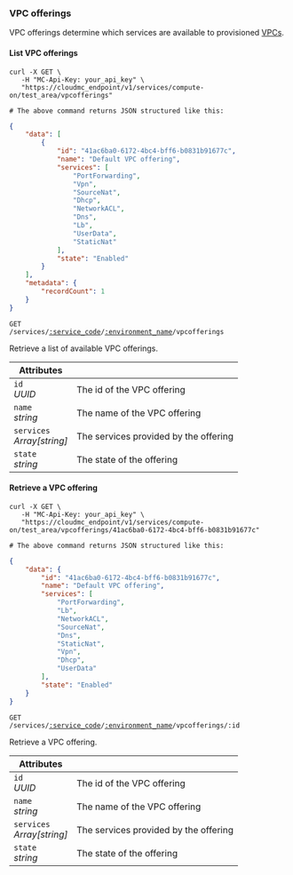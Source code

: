 ### VPC offerings

VPC offerings determine which services are available to provisioned [VPCs](#cloudstack-vpcs).

#### List VPC offerings

```shell
curl -X GET \
   -H "MC-Api-Key: your_api_key" \
   "https://cloudmc_endpoint/v1/services/compute-on/test_area/vpcofferings"

# The above command returns JSON structured like this:
```
```json
{
    "data": [
        {
            "id": "41ac6ba0-6172-4bc4-bff6-b0831b91677c",
            "name": "Default VPC offering",
            "services": [
                "PortForwarding",
                "Vpn",
                "SourceNat",
                "Dhcp",
                "NetworkACL",
                "Dns",
                "Lb",
                "UserData",
                "StaticNat"
            ],
            "state": "Enabled"
        }
    ],
    "metadata": {
        "recordCount": 1
    }
}
```

<code>GET /services/<a href="#administration-service-connections">:service_code</a>/<a href="#administration-environments">:environment_name</a>/vpcofferings</code>

Retrieve a list of available VPC offerings.

Attributes | &nbsp;
---------- | -----
`id`<br/>*UUID* | The id of the VPC offering
`name`<br/>*string* | The name of the VPC offering
`services`<br/>*Array[string]* | The services provided by the offering
`state`<br/>*string* | The state of the offering

#### Retrieve a VPC offering

```shell
curl -X GET \
   -H "MC-Api-Key: your_api_key" \
   "https://cloudmc_endpoint/v1/services/compute-on/test_area/vpcofferings/41ac6ba0-6172-4bc4-bff6-b0831b91677c"

# The above command returns JSON structured like this:
```
```json
{
    "data": {
        "id": "41ac6ba0-6172-4bc4-bff6-b0831b91677c",
        "name": "Default VPC offering",
        "services": [
            "PortForwarding",
            "Lb",
            "NetworkACL",
            "SourceNat",
            "Dns",
            "StaticNat",
            "Vpn",
            "Dhcp",
            "UserData"
        ],
        "state": "Enabled"
    }
}
```

<code>GET /services/<a href="#administration-service-connections">:service_code</a>/<a href="#administration-environments">:environment_name</a>/vpcofferings/:id</code>

Retrieve a VPC offering.

Attributes | &nbsp;
---------- | -----
`id`<br/>*UUID* | The id of the VPC offering
`name`<br/>*string* | The name of the VPC offering
`services`<br/>*Array[string]* | The services provided by the offering
`state`<br/>*string* | The state of the offering
